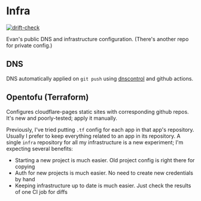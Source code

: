 # Infra

[![drift-check](https://github.com/erosson/infra/actions/workflows/drift-check.yml/badge.svg)](https://github.com/erosson/infra/actions/workflows/drift-check.yml)

Evan's public DNS and infrastructure configuration. (There's another repo for private config.)

## DNS
DNS automatically applied on `git push` using [dnscontrol](https://dnscontrol.org/) and github actions.

## Opentofu (Terraform)
Configures cloudflare-pages static sites with corresponding github repos. It's new and poorly-tested; apply it manually.

Previously, I've tried putting `.tf` config for each app in that app's repository. Usually I prefer to keep everything related to an app in its repository. A single `infra` repository for all my infrastructure is a new experiment; I'm expecting several benefits: 
* Starting a new project is much easier. Old project config is right there for copying
* Auth for new projects is much easier. No need to create new credentials by hand
* Keeping infrastructure up to date is much easier. Just check the results of one CI job for diffs
